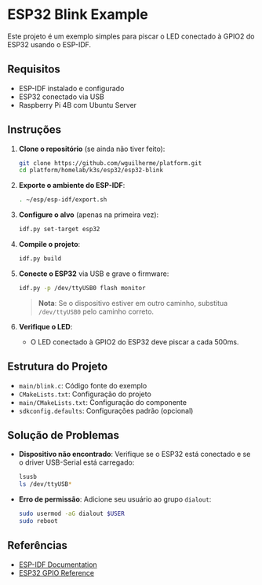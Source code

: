 # ESP32 Blink Example

Este projeto é um exemplo simples para piscar o LED conectado à GPIO2 do ESP32 usando o ESP-IDF.

## Requisitos

- ESP-IDF instalado e configurado
- ESP32 conectado via USB
- Raspberry Pi 4B com Ubuntu Server

## Instruções

1. **Clone o repositório** (se ainda não tiver feito):
   ```sh
   git clone https://github.com/wguilherme/platform.git
   cd platform/homelab/k3s/esp32/esp32-blink
   ```

2. **Exporte o ambiente do ESP-IDF**:
   ```sh
   . ~/esp/esp-idf/export.sh
   ```

3. **Configure o alvo** (apenas na primeira vez):
   ```sh
   idf.py set-target esp32
   ```

4. **Compile o projeto**:
   ```sh
   idf.py build
   ```

5. **Conecte o ESP32** via USB e grave o firmware:
   ```sh
   idf.py -p /dev/ttyUSB0 flash monitor
   ```
   > **Nota**: Se o dispositivo estiver em outro caminho, substitua `/dev/ttyUSB0` pelo caminho correto.

6. **Verifique o LED**:
   - O LED conectado à GPIO2 do ESP32 deve piscar a cada 500ms.

## Estrutura do Projeto

- `main/blink.c`: Código fonte do exemplo
- `CMakeLists.txt`: Configuração do projeto
- `main/CMakeLists.txt`: Configuração do componente
- `sdkconfig.defaults`: Configurações padrão (opcional)

## Solução de Problemas

- **Dispositivo não encontrado**: Verifique se o ESP32 está conectado e se o driver USB-Serial está carregado:
  ```sh
  lsusb
  ls /dev/ttyUSB*
  ```
- **Erro de permissão**: Adicione seu usuário ao grupo `dialout`:
  ```sh
  sudo usermod -aG dialout $USER
  sudo reboot
  ```

## Referências

- [ESP-IDF Documentation](https://docs.espressif.com/projects/esp-idf/en/latest/)
- [ESP32 GPIO Reference](https://docs.espressif.com/projects/esp-idf/en/latest/esp32/api-reference/peripherals/gpio.html) 
